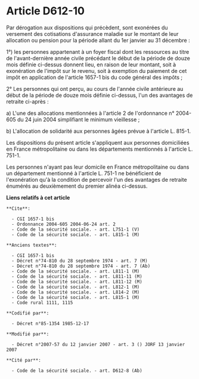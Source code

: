 # Article D612-10

Par dérogation aux dispositions qui précèdent, sont exonérées du versement des cotisations d'assurance maladie sur le montant
de leur allocation ou pension pour la période allant du 1er janvier au 31 décembre :

1°) les personnes appartenant à un foyer fiscal dont les ressources au titre de l'avant-dernière année civile précédant le
début de la période de douze mois définie ci-dessus donnent lieu, en raison de leur montant, soit à exonération de l'impôt
sur le revenu, soit à exemption du paiement de cet impôt en application de l'article 1657-1 bis du code général des impôts ; 

2° Les personnes qui ont perçu, au cours de l'année civile antérieure au début de la période de douze mois définie ci-dessus,
l'un des avantages de retraite ci-après :

a) L'une des allocations mentionnées à l'article 2 de l'ordonnance n° 2004-605 du 24 juin 2004 simplifiant le minimum
vieillesse ;

b) L'allocation de solidarité aux personnes âgées prévue à l'article L. 815-1.

Les dispositions du présent article s'appliquent aux personnes domiciliées en France métropolitaine ou dans les départements
mentionnés à l'article L. 751-1.

Les personnes n'ayant pas leur domicile en France métropolitaine ou dans un département mentionné à l'article L. 751-1 ne
bénéficient de l'exonération qu'à la condition de percevoir l'un des avantages de retraite énumérés au deuxièmement du
premier alinéa ci-dessus.

**Liens relatifs à cet article**

	**Cite**:

	  - CGI 1657-1 bis
	  - Ordonnance 2004-605 2004-06-24 art. 2
	  - Code de la sécurité sociale. - art. L751-1 (V)
	  - Code de la sécurité sociale. - art. L815-1 (M)

	**Anciens textes**:

	  - CGI 1657-1 bis
	  - Décret n°74-810 du 28 septembre 1974 - art. 7 (M)
	  - Décret n°74-810 du 28 septembre 1974 - art. 7 (Ab)
	  - Code de la sécurité sociale. - art. L811-1 (M)
	  - Code de la sécurité sociale. - art. L811-11 (M)
	  - Code de la sécurité sociale. - art. L811-12 (M)
	  - Code de la sécurité sociale. - art. L812-1 (M)
	  - Code de la sécurité sociale. - art. L814-2 (M)
	  - Code de la sécurité sociale. - art. L815-1 (M)
	  - Code rural 1111, 1115

	**Codifié par**:

	  - Décret n°85-1354 1985-12-17

	**Modifié par**:

	  - Décret n°2007-57 du 12 janvier 2007 - art. 3 () JORF 13 janvier 2007

	**Cité par**:

	  - Code de la sécurité sociale. - art. D612-8 (Ab)
